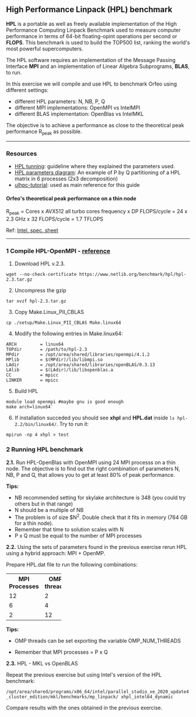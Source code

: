 ## High Performance Linpack (HPL) benchmark

**HPL** is a portable as well as freely available implementation of the High Performance Computing Linpack Benchmark used to measure computer performance in terms of 64-bit floating-opint operations per second or **FLOPS**. This benchmark is used to build the TOP500 list, ranking the world's most powerful supercomputers.

The HPL software requires an implementation of the Message Passing Interface **MPI** and an implementation of Linear Algebra Subprograms, **BLAS**, to run.

In this exercise we will compile and use HPL to benchmark Orfeo using different settings:

* different HPL parameters: N, NB, P, Q
* different MPI implementations: OpenMPI vs IntelMPI
* different BLAS implementation: OpenBlas vs IntelMKL

The objective is to achieve a performance as close to the theoretical peak performance R<sub>peak</sub> as possible.

--------------------------

### Resources

- [HPL tunning](https://www.netlib.org/benchmark/hpl/tuning.html): guideline where they explained the parameters used.
- [HPL parameters diagram](https://www.researchgate.net/profile/Jesus-Labarta/publication/228524393/figure/fig1/AS:301996025368584@1449012871620/An-example-of-P-by-Q-partitioning-of-a-HPL-matrix-in-6-processes-2x3-decomposition.png): An example of P by Q partitioning of a HPL matrix in 6 processes (2x3 decomposition)
- [ulhpc-tutorial](https://ulhpc-tutorials.readthedocs.io/en/latest/parallel/mpi/HPL/): used as main reference for this guide

#### Orfeo's theoretical peak performance on a thin node

R<sub>peak</sub> =  Cores x AVX512 all turbo cores frequency x DP FLOPS/cycle = 24 x 2.3 GHz x 32 FLOPS/cycle = 1.7 TFLOPS

Ref: [Intel. spec. sheet](https://www.intel.com/content/dam/www/public/us/en/documents/specification-updates/xeon-scalable-spec-update.pdf)

------------------------


### 1 Compile HPL-OpenMPI - [reference](https://sites.google.com/site/rangsiman1993/comp-env/test-and-benchmarks/build-hpl-with-blas-and-mpi)

1. Download HPL v.2.3.

`wget --no-check-certificate https://www.netlib.org/benchmark/hpl/hpl-2.3.tar.gz`

2. Uncompress the gzip

`tar xvzf hpl-2.3.tar.gz`

3. Copy Make.Linux_PII_CBLAS

`cp ./setup/Make.Linux_PII_CBLAS Make.linux64`

4. Modify the following entries in Make.linux64:
```
ARCH         = linux64
TOPdir       = /path/to/hpl-2.3
MPdir        = /opt/area/shared/libraries/openmpi/4.1.2
MPlib        = $(MPdir)/lib/libmpi.so
LAdir        = /opt/area/shared/libraries/openBLAS/0.3.13
LAlib        = $(LAdir)/lib/libopenblas.a
CC           = mpicc
LINKER       = mpicc
```
5. Build HPL
```
module load openmpi #maybe gnu is good enough
make arch=linux64`
```

6. If installation succeded you should see **xhpl** and **HPL.dat** inside `ls hpl-2.2/bin/linux64/`. Try to run it:

`mpirun -np 4 xhpl > test`

### 2 Running HPL benchmark

**2.1.** Run HPL-OpenBlas with OpenMPI using 24 MPI processs on a thin node. The objective is to find out the right combination of parameters N, NB, P and Q,  that allows you to get at least 80% of peak performance.

**Tips:**

- NB recommended setting for skylake architecture is 348 (you could try others but in that range)
- N should be a multiple of NB
- The problem is of size $N<sup>2</sup>. Double check that it fits in memory (764 GB for a thin node).
- Remember that time to solution scales with N
- P x Q  must be equal to the number of MPI processes



**2.2.** Using the sets of parameters found in the previous exercise rerun HPL using a hybrid approach: MPI + OpenMP.

Prepare HPL.dat file to run the following combinations:

<table style="width:30%">  <tr>
    <th>MPI Processes</th>
    <th>OMP threads</th>
  </tr>
  <tr>
    <td>12</td>
    <td>2</td>
  </tr>
  <tr>
    <td>6</td>
    <td>4</td>
  </tr>
  <tr>
    <td>2</td>
    <td>12</td>
  </tr>
</table>

**Tips:** 

* OMP threads can be set exporting the variable OMP_NUM_THREADS

* Remember that MPI processes = P x Q 

**2.3.** HPL - MKL vs OpenBLAS

Repeat the previous exercise but using Intel's version of the HPL benchmark:

`/opt/area/shared/programs/x86_64/intel/parallel_studio_xe_2020_update4_cluster_edition/mkl/benchmarks/mp_linpack/ xhpl_intel64_dynamic`

Compare results with the ones obtained in the previous exercise.

​	
